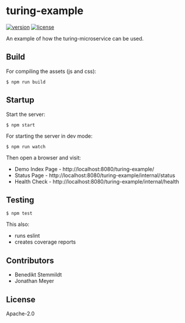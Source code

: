 # turing-example

[![version](https://img.shields.io/npm/v/turing-example.svg)](https://www.npmjs.com/package/turing-example) [![license](https://img.shields.io/npm/l/turing-example.svg)](./LICENSE)

An example of how the turing-microservice can be used.

## Build

For compiling the assets (js and css):

    $ npm run build

## Startup

Start the server:

    $ npm start

For starting the server in dev mode:

    $ npm run watch

Then open a browser and visit:

* Demo Index Page - http://localhost:8080/turing-example/
* Status Page - http://localhost:8080/turing-example/internal/status
* Health Check - http://localhost:8080/turing-example/internal/health
    
## Testing
  
    $ npm test

This also:

* runs eslint
* creates coverage reports

## Contributors

- Benedikt Stemmildt
- Jonathan Meyer

## License

Apache-2.0
